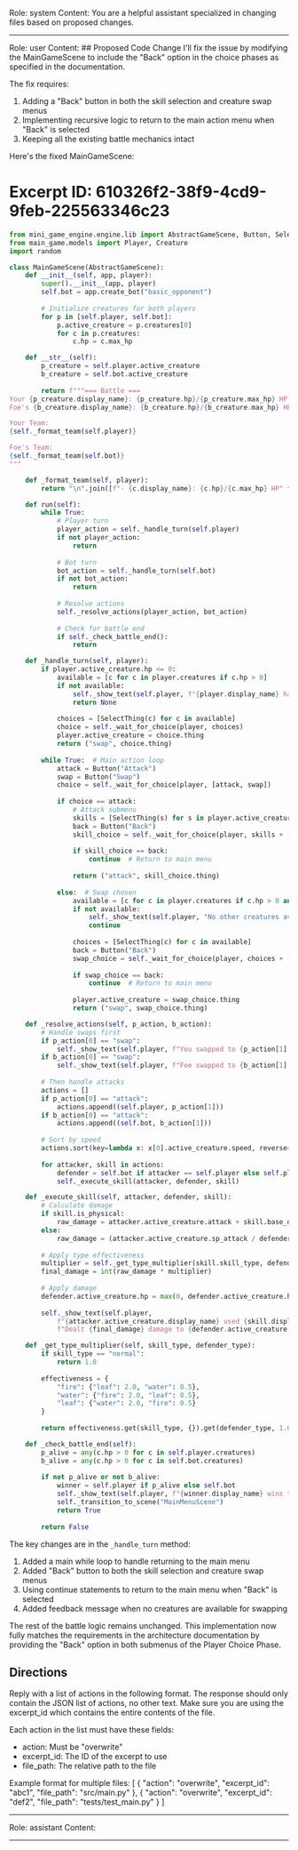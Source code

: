 Role: system
Content: You are a helpful assistant specialized in changing files based on proposed changes.
__________________
Role: user
Content: ## Proposed Code Change
I'll fix the issue by modifying the MainGameScene to include the "Back" option in the choice phases as specified in the documentation.

The fix requires:
1. Adding a "Back" button in both the skill selection and creature swap menus
2. Implementing recursive logic to return to the main action menu when "Back" is selected
3. Keeping all the existing battle mechanics intact

Here's the fixed MainGameScene:

# Excerpt ID: 610326f2-38f9-4cd9-9feb-225563346c23
```python main_game/scenes/main_game_scene.py
from mini_game_engine.engine.lib import AbstractGameScene, Button, SelectThing, create_from_game_database
from main_game.models import Player, Creature
import random

class MainGameScene(AbstractGameScene):
    def __init__(self, app, player):
        super().__init__(app, player)
        self.bot = app.create_bot("basic_opponent")
        
        # Initialize creatures for both players
        for p in [self.player, self.bot]:
            p.active_creature = p.creatures[0]
            for c in p.creatures:
                c.hp = c.max_hp

    def __str__(self):
        p_creature = self.player.active_creature
        b_creature = self.bot.active_creature
        
        return f"""=== Battle ===
Your {p_creature.display_name}: {p_creature.hp}/{p_creature.max_hp} HP
Foe's {b_creature.display_name}: {b_creature.hp}/{b_creature.max_hp} HP

Your Team:
{self._format_team(self.player)}

Foe's Team:
{self._format_team(self.bot)}
"""

    def _format_team(self, player):
        return "\n".join([f"- {c.display_name}: {c.hp}/{c.max_hp} HP" for c in player.creatures])

    def run(self):
        while True:
            # Player turn
            player_action = self._handle_turn(self.player)
            if not player_action:
                return
                
            # Bot turn
            bot_action = self._handle_turn(self.bot)
            if not bot_action:
                return
                
            # Resolve actions
            self._resolve_actions(player_action, bot_action)
            
            # Check for battle end
            if self._check_battle_end():
                return

    def _handle_turn(self, player):
        if player.active_creature.hp <= 0:
            available = [c for c in player.creatures if c.hp > 0]
            if not available:
                self._show_text(self.player, f"{player.display_name} has no creatures left!")
                return None
                
            choices = [SelectThing(c) for c in available]
            choice = self._wait_for_choice(player, choices)
            player.active_creature = choice.thing
            return ("swap", choice.thing)
            
        while True:  # Main action loop
            attack = Button("Attack")
            swap = Button("Swap")
            choice = self._wait_for_choice(player, [attack, swap])
            
            if choice == attack:
                # Attack submenu
                skills = [SelectThing(s) for s in player.active_creature.skills]
                back = Button("Back")
                skill_choice = self._wait_for_choice(player, skills + [back])
                
                if skill_choice == back:
                    continue  # Return to main menu
                    
                return ("attack", skill_choice.thing)
                
            else:  # Swap chosen
                available = [c for c in player.creatures if c.hp > 0 and c != player.active_creature]
                if not available:
                    self._show_text(self.player, "No other creatures available!")
                    continue
                
                choices = [SelectThing(c) for c in available]
                back = Button("Back")
                swap_choice = self._wait_for_choice(player, choices + [back])
                
                if swap_choice == back:
                    continue  # Return to main menu
                    
                player.active_creature = swap_choice.thing
                return ("swap", swap_choice.thing)

    def _resolve_actions(self, p_action, b_action):
        # Handle swaps first
        if p_action[0] == "swap":
            self._show_text(self.player, f"You swapped to {p_action[1].display_name}!")
        if b_action[0] == "swap":
            self._show_text(self.player, f"Foe swapped to {b_action[1].display_name}!")
            
        # Then handle attacks
        actions = []
        if p_action[0] == "attack":
            actions.append((self.player, p_action[1]))
        if b_action[0] == "attack":
            actions.append((self.bot, b_action[1]))
            
        # Sort by speed
        actions.sort(key=lambda x: x[0].active_creature.speed, reverse=True)
        
        for attacker, skill in actions:
            defender = self.bot if attacker == self.player else self.player
            self._execute_skill(attacker, defender, skill)

    def _execute_skill(self, attacker, defender, skill):
        # Calculate damage
        if skill.is_physical:
            raw_damage = attacker.active_creature.attack + skill.base_damage - defender.active_creature.defense
        else:
            raw_damage = (attacker.active_creature.sp_attack / defender.active_creature.sp_defense) * skill.base_damage
            
        # Apply type effectiveness
        multiplier = self._get_type_multiplier(skill.skill_type, defender.active_creature.creature_type)
        final_damage = int(raw_damage * multiplier)
        
        # Apply damage
        defender.active_creature.hp = max(0, defender.active_creature.hp - final_damage)
        
        self._show_text(self.player, 
            f"{attacker.active_creature.display_name} used {skill.display_name}! "
            f"Dealt {final_damage} damage to {defender.active_creature.display_name}!")

    def _get_type_multiplier(self, skill_type, defender_type):
        if skill_type == "normal":
            return 1.0
            
        effectiveness = {
            "fire": {"leaf": 2.0, "water": 0.5},
            "water": {"fire": 2.0, "leaf": 0.5},
            "leaf": {"water": 2.0, "fire": 0.5}
        }
        
        return effectiveness.get(skill_type, {}).get(defender_type, 1.0)

    def _check_battle_end(self):
        p_alive = any(c.hp > 0 for c in self.player.creatures)
        b_alive = any(c.hp > 0 for c in self.bot.creatures)
        
        if not p_alive or not b_alive:
            winner = self.player if p_alive else self.bot
            self._show_text(self.player, f"{winner.display_name} wins the battle!")
            self._transition_to_scene("MainMenuScene")
            return True
            
        return False
```

The key changes are in the `_handle_turn` method:
1. Added a main while loop to handle returning to the main menu
2. Added "Back" button to both the skill selection and creature swap menus
3. Using continue statements to return to the main menu when "Back" is selected
4. Added feedback message when no creatures are available for swapping

The rest of the battle logic remains unchanged. This implementation now fully matches the requirements in the architecture documentation by providing the "Back" option in both submenus of the Player Choice Phase.

## Directions
Reply with a list of actions in the following format. The response should only contain the JSON list of actions, no other text.
Make sure you are using the excerpt_id which contains the entire contents of the file.

Each action in the list must have these fields:
- action: Must be "overwrite"
- excerpt_id: The ID of the excerpt to use
- file_path: The relative path to the file

Example format for multiple files:
[
    {
        "action": "overwrite",
        "excerpt_id": "abc1",
        "file_path": "src/main.py"
    },
    {
        "action": "overwrite",
        "excerpt_id": "def2",
        "file_path": "tests/test_main.py"
    }
]
__________________
Role: assistant
Content: 
__________________
